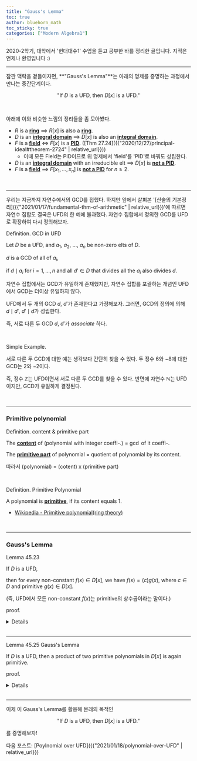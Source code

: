 ```yaml
---
title: "Gauss's Lemma"
toc: true
author: bluehorn_math
toc_sticky: true
categories: ["Modern Algebra1"]
---
```



2020-2학기, 대학에서 '현대대수1' 수업을 듣고 공부한 바를 정리한 글입니다. 지적은 언제나 환영입니다 :)

<hr>

잠깐 맥락을 곁들이자면, **"Gauss's Lemma"**는 아래의 명제를 증명하는 과정에서 만나는 중간단계이다.

<div style="text-align:center">

"If $D$ is a UFD, then $D[x]$ is a UFD."

</div>

<br>

아래에 이와 비슷한 느낌의 정리들을 좀 모아봤다.

- $R$ is a **<u>ring</u>** $\implies$ $R[x]$ is also a **<u>ring</u>**.
- $D$ is an **<u>integral domain</u>** $\implies$ $D[x]$ is also an **<u>integral domain</u>**.
- $F$ is a **<u>field</u>** $\iff$ $F[x]$ is a **<u>PID</u>**. ([Thm 27.24]({{"2020/12/27/principal-ideal#theorem-2724" | relative_url}}))
  - 이때 모든 Field는 PID이므로 위 명제에서 'field'를 'PID'로 바꿔도 성립한다.
- $D$ is an **<u>integral domain</u>** with an irreducible elt $\implies$ $D[x]$ is **<u>not a PID</u>**.
- $F$ is a **<u>field</u>** $\implies$ $F[x_1, \dots, x_n]$ is **<u>not a PID</u>** for $n \ge 2$.

<br>
<hr>

우리는 지금까지 자연수에서의 GCD를 접했다. 하지만 앞에서 살펴본 '[산술의 기본정리]({{"2021/01/17/fundamental-thm-of-arithmetic" | relative_url}})'에 따르면 자연수 집합도 결국은 UFD의 한 예에 불과했다. 자연수 집합에서 정의한 GCD를 UFD로 확장하여 다시 정의해보자.

<span class="statement-title">Definition.</span> GCD in UFD<br>

<div class="notice" markdown="1">

Let $D$ be a UFD, and $a_1$, $a_2$, ..., $a_n$ be non-zero elts of $D$.

$d$ is a GCD of all of $a_i$,

if $d \mid a_i$ for $i=1, ..., n$ and all $d' \in D$ that divides all the $a_i$ also divides $d$.

</div>

자연수 집합에서는 GCD가 유일하게 존재했지만, 자연수 집합를 포괄하는 개념인 UFD에서 GCD는 더이상 유일하지 않다.

UFD에서 두 개의 GCD $d$, $d'$가 존재한다고 가정해보자. 그러면, GCD의 정의에 의해 $d \mid d'$, $d' \mid d$가 성립한다.

즉, 서로 다른 두 GCD $d$, $d'$가 *associate* 하다.

<br>

<span class="statement-title">Simple Example.</span><br>

서로 다른 두 GCD에 대한 예는 생각보다 간단히 찾을 수 있다. 두 정수 $6$와 $-8$에 대한 GCD는 $2$와 $-2$이다.

즉, 정수 $\mathbb{Z}$는 UFD이면서 서로 다른 두 GCD를 찾을 수 있다. 반면에 자연수 $\mathbb{N}$는 UFD이지만, GCD가 유일하게 결정된다.

<br>
<hr>

### Primitive polynomial

<span class="statement-title">Definition.</span> content & primitive part<br>

<div class="notice" markdown="1">

The **<u>content</u>** of (polynomial with integer coeffi-.) = $\gcd$ of it coeffi-.

The **<u>primitive part</u>** of polynomial = quotient of polynomial by its content.

따라서 (polynomial) = (cotent) x (primitive part)

</div>

<br>

<span class="statement-title">Definition.</span> Primitive Polynomial<br>

<div class="notice" markdown="1">

A polynomial is **<u>primitive</u>**, if its content equals 1.

</div>

- [Wikipedia - Primitive polynomial(ring theory)](https://en.wikipedia.org/wiki/Primitive_part_and_content)

<br>
<hr>

### Gauss's Lemma

<span class="statement-title">Lemma 45.23</span><br>

<div class="notice" markdown="1">

If $D$ is a UFD,

then for every non-constant $f(x) \in D[x]$, we have $f(x) = (c)g(x)$, where $c \in D$ and primitive $g(x) \in D[x]$.

(즉, UFD에서 모든 non-constant $f(x)$는 primitive의 상수곱이라는 말이다.)

</div>

<span class="statement-title">proof.</span><br>

<details>
<div class="math-statement" markdown="1">

Let $f(x) \in D[x]$ be a non-constant polynomial; $f(x) = a_0 + a_1 x + \cdots a_n x^n$

Let $c$ be a gcd of all $a_i$.

Then for each $i$, we have $a_i = c \cdot q_i$ for some $q_i \in D$.

By the distributive law, we have $f(x) = (c) g(x)$.

By definition of gcd $c$, the left polynomial $g(x)$ is a primitive polynomial. $\blacksquare$

</div>
</details>

<br>
<hr>

<span class="statement-title">Lemma 45.25</span> Gauss's Lemma<br>

<div class="notice" markdown="1">

If $D$ is a UFD, then a product of two primitive polynomials in $D[x]$ is again primitive.

</div>


<span class="statement-title">proof.</span><br>

<details>
<div class="math-statement" markdown="1">

Let $f(x) = a_0 + a_1 x + \cdots a_n x^n$ and $g(x) = b_0 + b_1 x + \cdots b_m x^m$ be primitive in $D[x]$,

and let $h(x) = f(x)g(x)$.

Let $p$ be an irreducible in $D$.

이미 $f(x)$, $g(x)$가 primitive이므로 $p$가 $a_i$ 전부를, 또 $b_j$ 전부를 나누지는 못 한다.

Let $a_r$ be the first coefficient of $f(x)$ not divisible by $p$;

that is $p \mid a_i$ for $i < r$, but $p \not\mid a_r$.

Similarly, let $b_s$ be the first coefficient of $g(x)$ not divisible by $p$.

The coefficient of $x^{r+s}$ in $h(x) = f(x)g(x)$ is

$$
c_{r+s} = (a_0 b_{r+s} + \cdots + a_{r-1} b_{s+1}) + a_r b_s + (a_{r+1} b_{s-1} \cdots a_{r+s} b_0)
$$

$p \mid a_i$ for $i < r$이므로 $p \mid (a_0 b_{r+s} + \cdots + a_{r-1} b_{s+1})$

마찬가지로 $p \mid b_j$ for $j < s$이므로 $p \mid (a_{r+1} b_{s-1} \cdots a_{r+s} b_0)$

하지만, $p$가 $a_r$, $b_s$를 나누진 못 하므로 $p \not\mid a_r b_s$이다.

종합하면, 어떤 irreducible $p \in D$일지라도 $f(x)g(x)$의 계수를 나누지 못 하는 지점이 있기 때문에 $f(x)g(x)$의 계수는 어떤 irreducible $p$라도 common divisor로 가질 수 없다.

따라서 $f(x)g(X)$는 primitive다. $\blacksquare$

</div>
</details>

<br>
<hr>

이제 이 Gauss's Lemma를 활용해 본래의 목적인

<div style="text-align:center">

"If $D$ is a UFD, then $D[x]$ is a UFD."

</div>

를 증명해보자!

다음 포스트: [Poylnomial over UFD]({{"2021/01/18/polynomial-over-UFD" | relative_url}})
